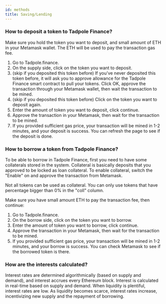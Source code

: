 ```yaml
---
id: methods
title: Saving/Lending
---
```



### How to deposit a token to Tadpole Finance?

Make sure you hold the token you want to deposit, and small amount of ETH in your Metamask wallet. The ETH will be used to pay the transaction gas fee.

1. Go to Tadpole.finance.
2. On the supply side, click on the token you want to deposit.
3. (skip if you deposited this token before) If you've never deposited this token before, it will ask you to approve allowance for the Tadpole Finance smart contract to pull your tokens. Click OK, approve the transaction through your Metamask wallet, then wait the transaction to be mined.
4. (skip if you deposited this token before) Click on the token you want to deposit again.
5. Enter the amount of token you want to deposit, click continue.
6. Approve the transaction in your Metamask, then wait for the transaction to be mined.
7. If you provided sufficient gas price, your transaction will be mined in 1-2 minutes, and your deposit is success. You can refresh the page to see if the deposit is done.

### How to borrow a token from Tadpole Finance?

To be able to borrow in Tadpole Finance, first you need to have some collaterals stored in the system. Collateral is basically deposits that you approved to be locked as loan collateral. To enable collateral, switch the "Enable" on and approve the transaction from Metamask.

Not all tokens can be used as collateral. You can only use tokens that have percentage bigger than 0% in the "coll" column.

Make sure you have small amount ETH to pay the transaction fee, then continue:

1. Go to Tadpole.finance.
2. On the borrow side, click on the token you want to borrow.
3. Enter the amount of token you want to borrow, click continue.
4. Approve the transaction in your Metamask, then wait for the transaction to be mined.
5. If you provided sufficient gas price, your transaction will be mined in 1-2 minutes, and your borrow is success. You can check Metamask to see if the borrowed token is there.

### How are the interests calculated?

Interest rates are determined algorithmically (based on supply and demand), and interest accrues every Ethereum block. Interest is calculated in real-time based on supply and demand. When liquidity is plentiful, interest rates are low. As liquidity becomes scarce, interest rates increase, incentivizing new supply and the repayment of borrowing.
